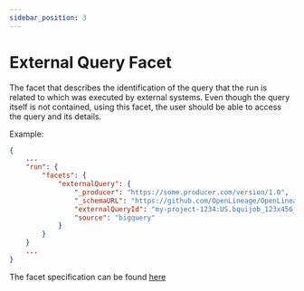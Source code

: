 ```yaml
---
sidebar_position: 3
---
```



# External Query Facet

The facet that describes the identification of the query that the run is related to which was executed by external systems. Even though the query itself is not contained, using this facet, the user should be able to access the query and its details.

Example:

```json
{
    ...
    "run": {
        "facets": {
            "externalQuery": {
                "_producer": "https://some.producer.com/version/1.0",
                "_schemaURL": "https://github.com/OpenLineage/OpenLineage/blob/main/spec/facets/ExternalQueryRunFacet.json",
                "externalQueryId": "my-project-1234:US.bquijob_123x456_123y123z123c",
                "source": "bigquery"
            }
        }
    }
    ...
}
```


The facet specification can be found [here](https://openlineage.io/spec/facets/1-0-0/ExternalQueryRunFacet.json)